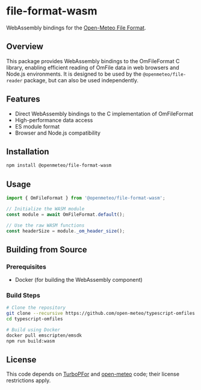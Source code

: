 # file-format-wasm

WebAssembly bindings for the [Open-Meteo File Format](https://github.com/open-meteo/om-file-format/).

## Overview

This package provides WebAssembly bindings to the OmFileFormat C library, enabling efficient reading of OmFile data in web browsers and Node.js environments. It is designed to be used by the `@openmeteo/file-reader` package, but can also be used independently.

## Features

- Direct WebAssembly bindings to the C implementation of OmFileFormat
- High-performance data access
- ES module format
- Browser and Node.js compatibility

## Installation

```bash
npm install @openmeteo/file-format-wasm
```

## Usage

```javascript
import { OmFileFormat } from '@openmeteo/file-format-wasm';

// Initialize the WASM module
const module = await OmFileFormat.default();

// Use the raw WASM functions
const headerSize = module._om_header_size();
```

## Building from Source

### Prerequisites

- Docker (for building the WebAssembly component)

### Build Steps

```bash
# Clone the repository
git clone --recursive https://github.com/open-meteo/typescript-omfiles.git
cd typescript-omfiles

# Build using Docker
docker pull emscripten/emsdk
npm run build:wasm
```

## License

This code depends on [TurboPFor](https://github.com/powturbo/TurboPFor-Integer-Compression) and [open-meteo](https://github.com/open-meteo/open-meteo) code; their license restrictions apply.
